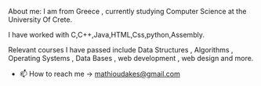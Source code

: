 About me:
I am from Greece , currently studying Computer Science at the University Of Crete.

I have worked with C,C++,Java,HTML,Css,python,Assembly.

Relevant courses I have passed include Data Structures , Algorithms , Operating Systems , Data Bases , web development , web design and more.


- 📫 How to reach me -> mathioudakes@gmail.com

<!---
GiorgosMathioudakis/GiorgosMathioudakis is a ✨ special ✨ repository because its `README.md` (this file) appears on your GitHub profile.
You can click the Preview link to take a look at your changes.
--->
